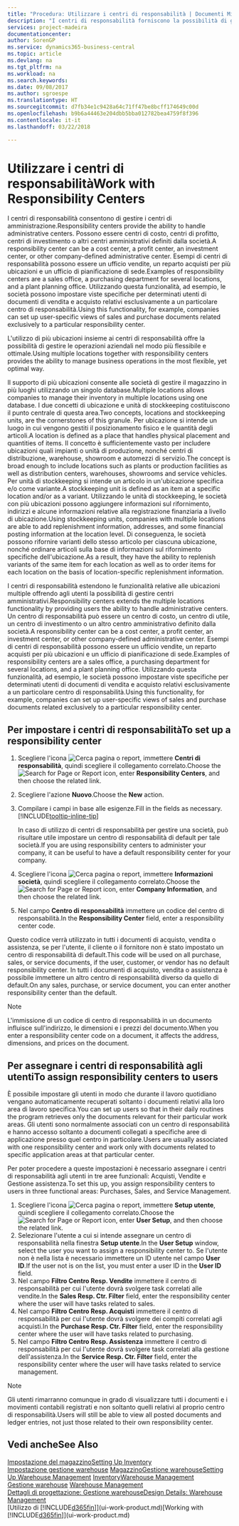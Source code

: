 ```yaml
---
title: "Procedura: Utilizzare i centri di responsabilità | Documenti Microsoft"
description: "I centri di responsabilità forniscono la possibilità di gestire centri di amministrazione. Possono essere centri di costo, centri di profitto, centri di investimento o altri centri amministrativi definiti dalla società."
services: project-madeira
documentationcenter: 
author: SorenGP
ms.service: dynamics365-business-central
ms.topic: article
ms.devlang: na
ms.tgt_pltfrm: na
ms.workload: na
ms.search.keywords: 
ms.date: 09/08/2017
ms.author: sgroespe
ms.translationtype: HT
ms.sourcegitcommit: d7fb34e1c9428a64c71ff47be8bcff174649c00d
ms.openlocfilehash: b9b6a44463e204dbb5bba012782bea4759f8f396
ms.contentlocale: it-it
ms.lasthandoff: 03/22/2018

---
```

# <a name="work-with-responsibility-centers"></a><span data-ttu-id="af3e7-104">Utilizzare i centri di responsabilità</span><span class="sxs-lookup"><span data-stu-id="af3e7-104">Work with Responsibility Centers</span></span>
<span data-ttu-id="af3e7-105">I centri di responsabilità consentono di gestire i centri di amministrazione.</span><span class="sxs-lookup"><span data-stu-id="af3e7-105">Responsibility centers provide the ability to handle administrative centers.</span></span> <span data-ttu-id="af3e7-106">Possono essere centri di costo, centri di profitto, centri di investimento o altri centri amministrativi definiti dalla società.</span><span class="sxs-lookup"><span data-stu-id="af3e7-106">A responsibility center can be a cost center, a profit center, an investment center, or other company-defined administrative center.</span></span> <span data-ttu-id="af3e7-107">Esempi di centri di responsabilità possono essere un ufficio vendite, un reparto acquisti per più ubicazioni e un ufficio di pianificazione di sede.</span><span class="sxs-lookup"><span data-stu-id="af3e7-107">Examples of responsibility centers are a sales office, a purchasing department for several locations, and a plant planning office.</span></span> <span data-ttu-id="af3e7-108">Utilizzando questa funzionalità, ad esempio, le società possono impostare viste specifiche per determinati utenti di documenti di vendita e acquisto relativi esclusivamente a un particolare centro di responsabilità.</span><span class="sxs-lookup"><span data-stu-id="af3e7-108">Using this functionality, for example, companies can set up user-specific views of sales and purchase documents related exclusively to a particular responsibility center.</span></span>  

<span data-ttu-id="af3e7-109">L'utilizzo di più ubicazioni insieme ai centri di responsabilità offre la possibilità di gestire le operazioni aziendali nel modo più flessibile e ottimale.</span><span class="sxs-lookup"><span data-stu-id="af3e7-109">Using multiple locations together with responsibility centers provides the ability to manage business operations in the most flexible, yet optimal way.</span></span>

<span data-ttu-id="af3e7-110">Il supporto di più ubicazioni consente alle società di gestire il magazzino in più luoghi utilizzando un singolo database.</span><span class="sxs-lookup"><span data-stu-id="af3e7-110">Multiple locations allows companies to manage their inventory in multiple locations using one database.</span></span> <span data-ttu-id="af3e7-111">I due concetti di ubicazione e unità di stockkeeping costituiscono il punto centrale di questa area.</span><span class="sxs-lookup"><span data-stu-id="af3e7-111">Two concepts, locations and stockkeeping units, are the cornerstones of this granule.</span></span> <span data-ttu-id="af3e7-112">Per ubicazione si intende un luogo in cui vengono gestiti il posizionamento fisico e le quantità degli articoli.</span><span class="sxs-lookup"><span data-stu-id="af3e7-112">A location is defined as a place that handles physical placement and quantities of items.</span></span> <span data-ttu-id="af3e7-113">Il concetto è sufficientemente vasto per includere ubicazioni quali impianti o unità di produzione, nonché centri di distribuzione, warehouse, showroom e automezzi di servizio.</span><span class="sxs-lookup"><span data-stu-id="af3e7-113">The concept is broad enough to include locations such as plants or production facilities as well as distribution centers, warehouses, showrooms and service vehicles.</span></span> <span data-ttu-id="af3e7-114">Per unità di stockkeeping si intende un articolo in un'ubicazione specifica e/o come variante.</span><span class="sxs-lookup"><span data-stu-id="af3e7-114">A stockkeeping unit is defined as an item at a specific location and/or as a variant.</span></span> <span data-ttu-id="af3e7-115">Utilizzando le unità di stockkeeping, le società con più ubicazioni possono aggiungere informazioni sul rifornimento, indirizzi e alcune informazioni relative alla registrazione finanziaria a livello di ubicazione.</span><span class="sxs-lookup"><span data-stu-id="af3e7-115">Using stockkeeping units, companies with multiple locations are able to add replenishment information, addresses, and some financial posting information at the location level.</span></span> <span data-ttu-id="af3e7-116">Di conseguenza, le società possono rifornire varianti dello stesso articolo per ciascuna ubicazione, nonché ordinare articoli sulla base di informazioni sul rifornimento specifiche dell'ubicazione.</span><span class="sxs-lookup"><span data-stu-id="af3e7-116">As a result, they have the ability to replenish variants of the same item for each location as well as to order items for each location on the basis of location-specific replenishment information.</span></span>  

<span data-ttu-id="af3e7-117">I centri di responsabilità estendono le funzionalità relative alle ubicazioni multiple offrendo agli utenti la possibilità di gestire centri amministrativi.</span><span class="sxs-lookup"><span data-stu-id="af3e7-117">Responsibility centers extends the multiple locations functionality by providing users the ability to handle administrative centers.</span></span> <span data-ttu-id="af3e7-118">Un centro di responsabilità può essere un centro di costo, un centro di utile, un centro di investimento o un altro centro amministrativo definito dalla società.</span><span class="sxs-lookup"><span data-stu-id="af3e7-118">A responsibility center can be a cost center, a profit center, an investment center, or other company-defined administrative center.</span></span> <span data-ttu-id="af3e7-119">Esempi di centri di responsabilità possono essere un ufficio vendite, un reparto acquisti per più ubicazioni e un ufficio di pianificazione di sede.</span><span class="sxs-lookup"><span data-stu-id="af3e7-119">Examples of responsibility centers are a sales office, a purchasing department for several locations, and a plant planning office.</span></span> <span data-ttu-id="af3e7-120">Utilizzando questa funzionalità, ad esempio, le società possono impostare viste specifiche per determinati utenti di documenti di vendita e acquisto relativi esclusivamente a un particolare centro di responsabilità.</span><span class="sxs-lookup"><span data-stu-id="af3e7-120">Using this functionality, for example, companies can set up user-specific views of sales and purchase documents related exclusively to a particular responsibility center.</span></span>

## <a name="to-set-up-a-responsibility-center"></a><span data-ttu-id="af3e7-121">Per impostare i centri di responsabilità</span><span class="sxs-lookup"><span data-stu-id="af3e7-121">To set up a responsibility center</span></span>  
1.  <span data-ttu-id="af3e7-122">Scegliere l'icona ![Cerca pagina o report](media/ui-search/search_small.png "icona Cerca pagina o report"), immettere **Centri di responsabilità**, quindi scegliere il collegamento correlato.</span><span class="sxs-lookup"><span data-stu-id="af3e7-122">Choose the ![Search for Page or Report](media/ui-search/search_small.png "Search for Page or Report icon") icon, enter **Responsibility Centers**, and then choose the related link.</span></span>  
2.  <span data-ttu-id="af3e7-123">Scegliere l'azione **Nuovo**.</span><span class="sxs-lookup"><span data-stu-id="af3e7-123">Choose the **New** action.</span></span>  
3.  <span data-ttu-id="af3e7-124">Compilare i campi in base alle esigenze.</span><span class="sxs-lookup"><span data-stu-id="af3e7-124">Fill in the fields as necessary.</span></span> [!INCLUDE[tooltip-inline-tip](includes/tooltip-inline-tip_md.md)]  

    <span data-ttu-id="af3e7-125">In caso di utilizzo di centri di responsabilità per gestire una società, può risultare utile impostare un centro di responsabilità di default per tale società.</span><span class="sxs-lookup"><span data-stu-id="af3e7-125">If you are using responsibility centers to administer your company, it can be useful to have a default responsibility center for your company.</span></span>
4. <span data-ttu-id="af3e7-126">Scegliere l'icona ![Cerca pagina o report](media/ui-search/search_small.png "icona Cerca pagina o report"), immettere **Informazioni società**, quindi scegliere il collegamento correlato.</span><span class="sxs-lookup"><span data-stu-id="af3e7-126">Choose the ![Search for Page or Report](media/ui-search/search_small.png "Search for Page or Report icon") icon, enter **Company Information**, and then choose the related link.</span></span>
5. <span data-ttu-id="af3e7-127">Nel campo **Centro di responsabilità** immettere un codice del centro di responsabilità.</span><span class="sxs-lookup"><span data-stu-id="af3e7-127">In the **Responsibility Center** field, enter a responsibility center code.</span></span>

<span data-ttu-id="af3e7-128">Questo codice verrà utilizzato in tutti i documenti di acquisto, vendita o assistenza, se per l'utente, il cliente o il fornitore non è stato impostato un centro di responsabilità di default.</span><span class="sxs-lookup"><span data-stu-id="af3e7-128">This code will be used on all purchase, sales, or service documents, if the user, customer, or vendor has no default responsibility center.</span></span> <span data-ttu-id="af3e7-129">In tutti i documenti di acquisto, vendita o assistenza è possibile immettere un altro centro di responsabilità diverso da quello di default.</span><span class="sxs-lookup"><span data-stu-id="af3e7-129">On any sales, purchase, or service document, you can enter another responsibility center than the default.</span></span>

> [!NOTE]  
>  <span data-ttu-id="af3e7-130">L'immissione di un codice di centro di responsabilità in un documento influisce sull'indirizzo, le dimensioni e i prezzi del documento.</span><span class="sxs-lookup"><span data-stu-id="af3e7-130">When you enter a responsibility center code on a document, it affects the address, dimensions, and prices on the document.</span></span>  

## <a name="to-assign-responsibility-centers-to-users"></a><span data-ttu-id="af3e7-131">Per assegnare i centri di responsabilità agli utenti</span><span class="sxs-lookup"><span data-stu-id="af3e7-131">To assign responsibility centers to users</span></span>  
<span data-ttu-id="af3e7-132">È possibile impostare gli utenti in modo che durante il lavoro quotidiano vengano automaticamente recuperati soltanto i documenti relativi alla loro area di lavoro specifica.</span><span class="sxs-lookup"><span data-stu-id="af3e7-132">You can set up users so that in their daily routines the program retrieves only the documents relevant for their particular work areas.</span></span> <span data-ttu-id="af3e7-133">Gli utenti sono normalmente associati con un centro di responsabilità e hanno accesso soltanto a documenti collegati a specifiche aree di applicazione presso quel centro in particolare.</span><span class="sxs-lookup"><span data-stu-id="af3e7-133">Users are usually associated with one responsibility center and work only with documents related to specific application areas at that particular center.</span></span>  

<span data-ttu-id="af3e7-134">Per poter procedere a queste impostazioni è necessario assegnare i centri di responsabilità agli utenti in tre aree funzionali: Acquisti, Vendite e Gestione assistenza.</span><span class="sxs-lookup"><span data-stu-id="af3e7-134">To set this up, you assign responsibility centers to users in three functional areas: Purchases, Sales, and Service Management.</span></span>  

1.  <span data-ttu-id="af3e7-135">Scegliere l'icona ![Cerca pagina o report](media/ui-search/search_small.png "icona Cerca pagina o report"), immettere **Setup utente**, quindi scegliere il collegamento correlato.</span><span class="sxs-lookup"><span data-stu-id="af3e7-135">Choose the ![Search for Page or Report](media/ui-search/search_small.png "Search for Page or Report icon") icon, enter **User Setup**, and then choose the related link.</span></span>  
2.  <span data-ttu-id="af3e7-136">Selezionare l'utente a cui si intende assegnare un centro di responsabilità nella finestra **Setup utente**.</span><span class="sxs-lookup"><span data-stu-id="af3e7-136">In the **User Setup** window, select the user you want to assign a responsibility center to.</span></span> <span data-ttu-id="af3e7-137">Se l'utente non è nella lista è necessario immettere un ID utente nel campo **User ID**.</span><span class="sxs-lookup"><span data-stu-id="af3e7-137">If the user not is on the list, you must enter a user ID in the **User ID** field.</span></span>  
3.  <span data-ttu-id="af3e7-138">Nel campo **Filtro Centro Resp. Vendite** immettere il centro di responsabilità per cui l'utente dovrà svolgere task correlati alle vendite.</span><span class="sxs-lookup"><span data-stu-id="af3e7-138">In the **Sales Resp. Ctr. Filter** field, enter the responsibility center where the user will have tasks related to sales.</span></span>  
4.  <span data-ttu-id="af3e7-139">Nel campo  **Filtro Centro Resp. Acquisti** immettere il centro di responsabilità per cui l'utente dovrà svolgere dei compiti correlati agli acquisti.</span><span class="sxs-lookup"><span data-stu-id="af3e7-139">In the **Purchase Resp. Ctr. Filter** field, enter the responsibility center where the user will have tasks related to purchasing.</span></span>  
5.  <span data-ttu-id="af3e7-140">Nel campo **Filtro Centro Resp. Assistenza** immettere il centro di responsabilità per cui l'utente dovrà svolgere task correlati alla gestione dell'assistenza.</span><span class="sxs-lookup"><span data-stu-id="af3e7-140">In the **Service Resp. Ctr. Filter** field, enter the responsibility center where the user will have tasks related to service management.</span></span>  

> [!NOTE]  
>  <span data-ttu-id="af3e7-141">Gli utenti rimarranno comunque in grado di visualizzare tutti i documenti e i movimenti contabili registrati e non soltanto quelli relativi al proprio centro di responsabilità.</span><span class="sxs-lookup"><span data-stu-id="af3e7-141">Users will still be able to view all posted documents and ledger entries, not just those related to their own responsibility center.</span></span>

## <a name="see-also"></a><span data-ttu-id="af3e7-142">Vedi anche</span><span class="sxs-lookup"><span data-stu-id="af3e7-142">See Also</span></span>  
[<span data-ttu-id="af3e7-143">Impostazione del magazzino</span><span class="sxs-lookup"><span data-stu-id="af3e7-143">Setting Up Inventory</span></span>](inventory-setup-inventory.md)  
<span data-ttu-id="af3e7-144">[Impostazione gestione warehouse](warehouse-setup-warehouse.md)
[Magazzino](inventory-manage-inventory.md)[Gestione warehouse](warehouse-manage-warehouse.md)</span><span class="sxs-lookup"><span data-stu-id="af3e7-144">[Setting Up Warehouse Management](warehouse-setup-warehouse.md)
[Inventory](inventory-manage-inventory.md)[Warehouse Management](warehouse-manage-warehouse.md)</span></span>  
<span data-ttu-id="af3e7-145">[Gestione warehouse](warehouse-manage-warehouse.md)  </span><span class="sxs-lookup"><span data-stu-id="af3e7-145">[Warehouse Management](warehouse-manage-warehouse.md)  </span></span>  
[<span data-ttu-id="af3e7-146">Dettagli di progettazione: Gestione warehouse</span><span class="sxs-lookup"><span data-stu-id="af3e7-146">Design Details: Warehouse Management</span></span>](design-details-warehouse-management.md)  
<span data-ttu-id="af3e7-147">[Utilizzo di [!INCLUDE[d365fin](includes/d365fin_md.md)]](ui-work-product.md)</span><span class="sxs-lookup"><span data-stu-id="af3e7-147">[Working with [!INCLUDE[d365fin](includes/d365fin_md.md)]](ui-work-product.md)</span></span>


